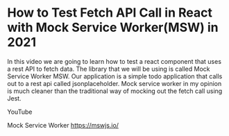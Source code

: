 # How to Test Fetch API Call in React with Mock Service Worker(MSW) in 2021

In this video we are going to learn how to test a react component that uses a rest API to fetch data. The library that we will be using is called Mock Service Worker MSW. Our application is a simple todo application that calls out to a rest api called jsonplaceholder. Mock service worker in my opinion is much cleaner than the traditional way of mocking out the fetch call using Jest.

YouTube


Mock Service Worker
https://mswjs.io/
